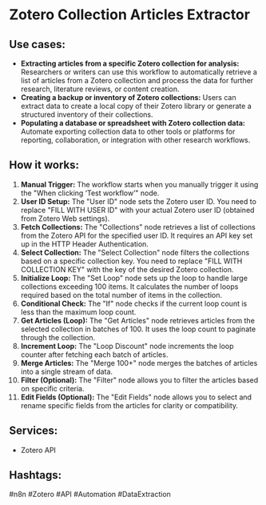 # Zotero Collection Articles Extractor

## Use cases:

*   **Extracting articles from a specific Zotero collection for analysis:** Researchers or writers can use this workflow to automatically retrieve a list of articles from a Zotero collection and process the data for further research, literature reviews, or content creation.
*   **Creating a backup or inventory of Zotero collections:** Users can extract data to create a local copy of their Zotero library or generate a structured inventory of their collections.
*   **Populating a database or spreadsheet with Zotero collection data:** Automate exporting collection data to other tools or platforms for reporting, collaboration, or integration with other research workflows.

## How it works:

1.  **Manual Trigger:** The workflow starts when you manually trigger it using the "When clicking ‘Test workflow’" node.
2.  **User ID Setup:** The "User ID" node sets the Zotero user ID. You need to replace "FILL WITH USER ID" with your actual Zotero user ID (obtained from Zotero Web settings).
3.  **Fetch Collections:** The "Collections" node retrieves a list of collections from the Zotero API for the specified user ID. It requires an API key set up in the HTTP Header Authentication.
4.  **Select Collection:** The "Select Collection" node filters the collections based on a specific collection key.  You need to replace "FILL WITH COLLECTION KEY" with the key of the desired Zotero collection.
5.  **Initialize Loop:** The "Set Loop" node sets up the loop to handle large collections exceeding 100 items.  It calculates the number of loops required based on the total number of items in the collection.
6.  **Conditional Check:** The "If" node checks if the current loop count is less than the maximum loop count.
7.  **Get Articles (Loop):** The "Get Articles" node retrieves articles from the selected collection in batches of 100.  It uses the loop count to paginate through the collection.
8.  **Increment Loop:** The "Loop Discount" node increments the loop counter after fetching each batch of articles.
9.  **Merge Articles:** The "Merge 100+" node merges the batches of articles into a single stream of data.
10. **Filter (Optional):** The "Filter" node allows you to filter the articles based on specific criteria.
11. **Edit Fields (Optional):** The "Edit Fields" node allows you to select and rename specific fields from the articles for clarity or compatibility.

## Services:

*   Zotero API

## Hashtags:

#n8n #Zotero #API #Automation #DataExtraction
